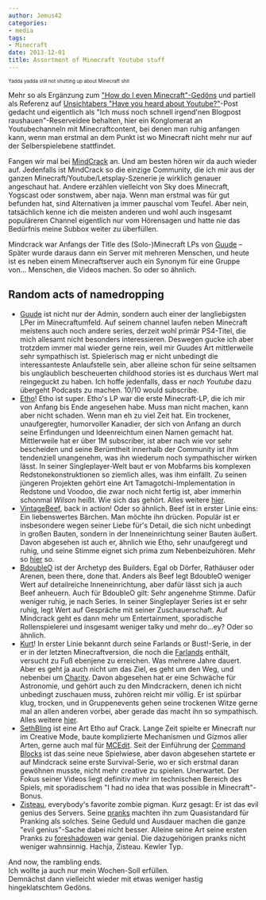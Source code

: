 ```yaml
---
author: Jemus42
categories:
- media
tags:
- Minecraft
date: 2013-12-01
title: Assortment of Minecraft Youtube stuff
---
```


<sup><small>Yadda yadda still not shutting up about Minecraft shit</small></sup>  

Mehr so als Ergänzung zum ["How do I even Minecraft"-Gedöns][previous] und partiell als Referenz auf [Unsichtabers "Have you heard about Youtube?"][Unsichtbarer]-Post gedacht und eigentlich als "Ich muss noch schnell irgend'nen Blogpost raushauen"-Reserveidee behalten, hier ein Konglomerat an Youtubechanneln mit Minecraftcontent, bei denen man ruhig anfangen kann, wenn man erstmal an dem Punkt ist wo Minecraft nicht mehr nur auf der Selberspielebene stattfindet.
<!-- more -->
Fangen wir mal bei [MindCrack][Mindcrack-Wiki] an. Und am besten hören wir da auch wieder auf. Jedenfalls ist MindCrack so die einzige Community, die ich mir aus der ganzen Minecraft/Youtube/Letsplay-Szenerie je wirklich genauer angeschaut hat. Andere erzählen vielleicht von Sky does Minecraft, Yogscast oder sonstwem, aber naja. Wenn man erstmal was für gut befunden hat, sind Alternativen ja immer pauschal vom Teufel. Aber nein, tatsächlich kenne ich die meisten anderen und wohl auch insgesamt populäreren Channel eigentlich nur vom Hörensagen und hatte nie das Bedürfnis meine Subbox weiter zu überfüllen.

Mindcrack war Anfangs der Title des (Solo-)Minecraft LPs von [Guude][guude-wiki] – Später wurde daraus dann ein Server mit mehreren Menschen, und heute ist es neben einem Minecraftserver auch ein Synonym für eine Gruppe von… Menschen, die Videos machen. So oder so ähnlich.  

## Random acts of namedropping
* [Guude][guude-yt] ist nicht nur der Admin, sondern auch einer der langliebigsten LPer im Minecraftumfeld. Auf seinem channel laufen neben Minecraft meistens auch noch andere series, derzeit wohl primär PS4-Titel, die mich allesamt nicht besonders interessieren. Deswegen gucke ich aber trotzdem immer mal wieder gerne rein, weil mir Guudes Art mittlerweile sehr sympathisch ist. Spielerisch mag er nicht unbedingt die interessanteste Anlaufstelle sein, aber alleine schon für seine seltsamen bis unglaublich bescheuerten childhood stories ist es durchaus Wert mal reingeguckt zu haben. Ich hoffe jedenfalls, dass er *nach Youtube* dazu übergeht Podcasts zu machen. 10/10 would subscribe.
* [Etho][etho-wiki]! Etho ist super. Etho's LP war die erste Minecraft-LP, die ich mir von Anfang bis Ende angesehen habe. Muss man nicht machen, kann aber nicht schaden. Wenn man eh zu viel Zeit hat. Ein trockener, unaufgeregter, humorvoller Kanadier, der sich von Anfang an durch seine Erfindungen und Ideenreichtum einen Namen gemacht hat. Mittlerweile hat er über 1M subscriber, ist aber nach wie vor sehr bescheiden und seine Berümtheit innerhalb der Community ist ihm tendenziell unangenehm, was ihn wiederum noch sympathischer wirken lässt. In seiner Singleplayer-Welt baut er von Mobfarms bis komplexen Redstonekonstruktionen so ziemlich alles, was ihm einfällt. Zu seinen jüngeren Projekten gehört eine Art Tamagotchi-Implementation in Redstone und Voodoo, die zwar noch nicht fertig ist, aber immerhin schonmal *Wilson* heißt. Wie sich das gehört. Alles weitere [hier][etho-wiki].
* [VintageBeef][beef-yt], back in action! Oder so ähnlich. Beef ist in erster Linie eins: Ein liebenswertes Bärchen. Man möchte ihn drücken. Populär ist er insbesondere wegen seiner Liebe für's Detail, die sich nicht unbedingt in großen Bauten, sondern in der Inneneinrichtung seiner Bauten äußert. Davon abgesehen ist auch er, ähnlich wie Etho, sehr unaufgeregt und ruhig, und seine Stimme eignet sich prima zum Nebenbeizuhören. Mehr so [hier][beef-wiki] so.
* [BdoubleO][boo-wiki] ist der Archetyp des Builders. Egal ob Dörfer, Rathäuser oder Arenen, been there, done that. Anders als Beef legt BdoubleO weniger Wert auf detailreiche Inneneinrichtung, aber dafür lässt sich ja auch Beef anheuern. Auch für BdoubleO gilt: Sehr angenehme Stimme. Dafür weniger ruhig, je nach Series. In seiner Singleplayer Series ist er sehr ruhig, legt Wert auf Gespräche mit seiner Zuschauerschaft. Auf Mindcrack geht es dann mehr um Entertainment, sporadische Rollenspielerei und insgesamt weniger talky und mehr do…ey? Oder so ähnlich. 
* [Kurt][kurt-yt]! In erster Linie bekannt durch seine Farlands or Bust!-Serie, in der er in der letzten Minecraftversion, die noch die [Farlands][Farlands] enthält, versucht zu Fuß ebenjene zu erreichen. Was mehrere Jahre dauert. Aber es geht ja auch nicht um das Ziel, es geht um den Weg, und nebenbei um [Charity][childsplay]. Davon abgesehen hat er eine Schwäche für Astronomie, und gehört auch zu den Mindcrackern, denen ich nicht unbedingt zuschauen muss, zuhören reicht mir völlig. Er ist spürbar klug, trocken, und in Gruppenevents gehen seine trockenen Witze gerne mal an allen anderen vorbei, aber gerade das macht ihn so sympathisch. Alles weitere [hier][kurt-wiki].
* [SethBling][seth-yt] ist eine Art Etho auf Crack. Lange Zeit spielte er Minecraft nur im Creative Mode, baute komplizierte Mechanismen und Gizmos aller Arten, gerne auch mal für [MCEdit](http://www.minecraftforum.net/topic/13807-mcedit-minecraft-world-editor-now-open-source/). Seit der Einführung der [Command Blocks](http://minecraft.gamepedia.com/Command_blocks) ist das seine neue Spielwiese, aber davon abgesehen startete er auf Mindcrack seine erste Survival-Serie, wo er sich erstmal daran gewöhnen musste, nicht mehr creative zu spielen. Unerwartet. Der Fokus seiner Videos liegt definitiv mehr im technischen Bereich des Spiels, mit sporadischem "I had no idea that was possible in Minecraft"-Bonus. 
* [Zisteau][zisteau-yt], everybody's favorite zombie pigman. Kurz gesagt: Er ist das evil genius des Servers. Seine [pranks](http://mindcrack.altervista.org/wiki/Zisteau/pranks) machten ihn zum Quasistandard für Pranking als solches. Seine Geduld und Ausdauer machen die ganze "evil genius"-Sache dabei nicht besser. Alleine seine Art seine ersten Pranks zu [foreshadowen](http://mindcrack.altervista.org/wiki/Zisteau/pranks#Foreshadowing) war genial. Die dazugehörigen pranks nicht weniger wahnsinnig. Hachja, Zisteau. Kewler Typ.

And now, the rambling ends.  
Ich wollte ja auch nur mein Wochen-Soll erfüllen.  
Demnächst dann vielleicht wieder mit etwas weniger hastig hingeklatschtem Gedöns.


<!-- Linkshit below -->
[previous]: http://quantenbrot.de/blog/2013/11/12/have-you-heard-about-minecraft/
[Unsichtbarer]: http://tbkifa.tumblr.com/post/64611433668/you-have-to-see-this "Totally not the actual title of that post"
[Mindcrack-Wiki]: http://mindcrack.altervista.org/wiki/MindCrack "They have their own fan-run wiki so they must be good, right? ...Right?"
[guude-wiki]: http://mindcrack.altervista.org/wiki/Guude
[guude-yt]: http://www.youtube.com/user/GuudeBoulderfist
[etho-wiki]: http://mindcrack.altervista.org/wiki/Etho
[boo-wiki]: http://mindcrack.altervista.org/wiki/BdoubleO100
[beef-wiki]: http://mindcrack.altervista.org/wiki/VintageBeef
[beef-yt]: http://www.youtube.com/user/VintageBeef
[kurt-wiki]: http://mindcrack.altervista.org/wiki/Kurtmac
[kurt-yt]: http://www.youtube.com/user/kurtjmac
[farlands]: http://www.minecraftwiki.net/wiki/Far_lands
[childsplay]: http://en.wikipedia.org/wiki/Child%27s_Play_(charity)
[seth-wiki]: http://mindcrack.altervista.org/wiki/SethBling
[seth-yt]: http://www.youtube.com/user/sethbling
[zisteau-wiki]: http://mindcrack.altervista.org/wiki/Zisteau
[zisteau-yt]:http://www.youtube.com/user/Zisteau

<!-- Notes below -->


